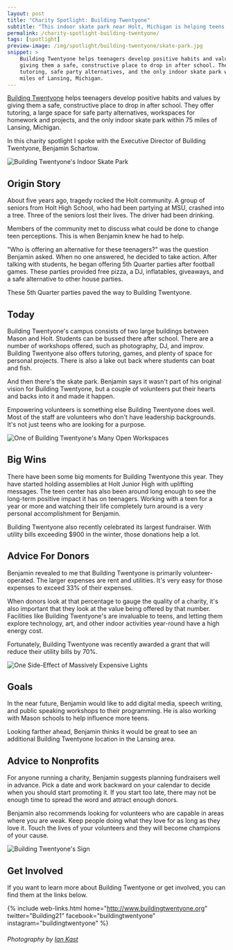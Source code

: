 ```yaml
---
layout: post
title: "Charity Spotlight: Building Twentyone"
subtitle: "This indoor skate park near Holt, Michigan is helping teens discover their inner purpose and passion."
permalink: /charity-spotlight-building-twentyone/
tags: [spotlight]
preview-image: /img/spotlight/building-twentyone/skate-park.jpg
snippet: >
    Building Twentyone helps teenagers develop positive habits and values by
    giving them a safe, constructive place to drop in after school. They offer
    tutoring, safe party alternatives, and the only indoor skate park within 75
    miles of Lansing, Michigan.
---
```


[Building Twentyone][3] helps teenagers develop positive habits and values by giving them a safe, constructive place to drop in after school. They offer tutoring, a large space for safe party alternatives, workspaces for homework and projects, and the only indoor skate park within 75 miles of Lansing, Michigan.

In this charity spotlight I spoke with the Executive Director of Building Twentyone, Benjamin Schartow.

![][1]

## Origin Story

About five years ago, tragedy rocked the Holt community. A group of seniors from Holt High School, who had been partying at MSU, crashed into a tree. Three of the seniors lost their lives. The driver had been drinking.

Members of the community met to discuss what could be done to change teen perceptions. This is when Benjamin knew he had to help.

"Who is offering an alternative for these teenagers?" was the question Benjamin asked. When no one answered, he decided to take action. After talking with students, he began offering 5th Quarter parties after football games. These parties provided free pizza, a DJ, inflatables, giveaways, and a safe alternative to other house parties.

These 5th Quarter parties paved the way to Building Twentyone.

## Today

Building Twentyone's campus consists of two large buildings between Mason and Holt. Students can be bussed there after school. There are a number of workshops offered, such as photography, DJ, and improv. Building Twentyone also offers tutoring, games, and plenty of space for personal projects. There is also a lake out back where students can boat and fish.

And then there's the skate park. Benjamin says it wasn't part of his original vision for Building Twentyone, but a couple of volunteers put their hearts and backs into it and made it happen.

Empowering volunteers is something else Building Twentyone does well. Most of the staff are volunteers who don't have leadership backgrounds. It's not just teens who are looking for a purpose.

![][4]

## Big Wins

There have been some big moments for Building Twentyone this year. They have started holding assemblies at Holt Junior High with uplifting messages. The teen center has also been around long enough to see the long-term positive impact it has on teenagers. Working with a teen for a year or more and watching their life completely turn around is a very personal accomplishment for Benjamin.

Building Twentyone also recently celebrated its largest fundraiser. With utility bills exceeding $900 in the winter, those donations help a lot.

## Advice For Donors

Benjamin revealed to me that Building Twentyone is primarily volunteer-operated. The larger expenses are rent and utilities. It's very easy for those expenses to exceed 33% of their expenses.

When donors look at that percentage to gauge the quality of a charity, it's also important that they look at the value being offered by that number. Facilities like Building Twentyone's are invaluable to teens, and letting them explore technology, art, and other indoor activities year-round have a high energy cost.

Fortunately, Building Twentyone was recently awarded a grant that will reduce their utility bills by 70%.

![][6]

## Goals

In the near future, Benjamin would like to add digital media, speech writing, and public speaking workshops to their programming. He is also working with Mason schools to help influence more teens.

Looking farther ahead, Benjamin thinks it would be great to see an additional Building Twentyone location in the Lansing area.

## Advice to Nonprofits

For anyone running a charity, Benjamin suggests planning fundraisers well in advance. Pick a date and work backward on your calendar to decide when you should start promoting it. If you start too late, there may not be enough time to spread the word and attract enough donors.

Benjamin also recommends looking for volunteers who are capable in areas where you are weak. Keep people doing what they love for as long as they love it. Touch the lives of your volunteers and they will become champions of your cause.

![][5]

## Get Involved

If you want to learn more about Building Twentyone or get involved, you can find them at the links below.

{% include web-links.html home="http://www.buildingtwentyone.org" twitter="Building21" facebook="buildingtwentyone" instagram="buildingtwentyone" %}

###### Photography by [Ian Kast][2]

[1]: /img/spotlight/building-twentyone/skate-park.jpg "Building Twentyone's Indoor Skate Park"
[2]: https://twitter.com/MrIanKast "Ian Kast on Twitter"
[3]: http://www.buildingtwentyone.org/ "Building Twentyone Homepage"
[4]: /img/spotlight/building-twentyone/work-area.jpg "One of Building Twentyone's Many Open Workspaces"
[5]: /img/spotlight/building-twentyone/building-sign.jpg "Building Twentyone's Sign"
[6]: /img/spotlight/building-twentyone/graffiti-4.jpg "One Side-Effect of Massively Expensive Lights "

